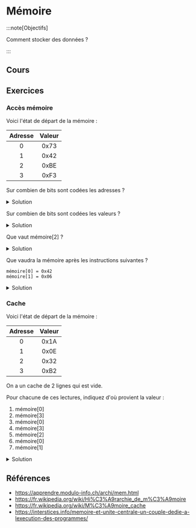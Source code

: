 # Mémoire

:::note[Objectifs]

Comment stocker des données ?

:::

## Cours

<Reaveal name="1m-arch-memoire" />

## Exercices

### Accès mémoire

Voici l'état de départ de la mémoire :

| Adresse | Valeur |
| :-----: | :----: |
|    0    |  0x73  |
|    1    |  0x42  |
|    2    |  0xBE  |
|    3    |  0xF3  |

Sur combien de bits sont codées les adresses ?

<details>
<summary>Solution</summary>

2<sup>2</sup> = 4 adresses, donc 2 bits.

</details>

Sur combien de bits sont codées les valeurs ?

<details>
<summary>Solution</summary>

0x73 = 0111 0011<sub>2</sub>, donc 8 bits.

</details>

Que vaut mémoire[2] ?

<details>
<summary>Solution</summary>

mémoire[2] = 0xBE

</details>

Que vaudra la mémoire après les instructions suivantes ?

```
mémoire[0] = 0x42
mémoire[1] = 0x06
```

<details>
<summary>Solution</summary>

| Adresse | Valeur |
| :-----: | :----: |
|    0    |  0x42  |
|    1    |  0x06  |
|    2    |  0xBE  |
|    3    |  0xF3  |

</details>

### Cache

Voici l'état de départ de la mémoire :

| Adresse | Valeur |
| :-----: | :----: |
|    0    |  0x1A  |
|    1    |  0x0E  |
|    2    |  0x32  |
|    3    |  0xB2  |

On a un cache de 2 lignes qui est vide.

Pour chacune de ces lectures, indiquez d'où provient la valeur :

1. mémoire[0]
2. mémoire[3]
3. mémoire[0]
4. mémoire[3]
5. mémoire[2]
6. mémoire[0]
7. mémoire[1]

<details>
<summary>Solution</summary>

1. mémoire[0] : mémoire
2. mémoire[3] : mémoire
3. mémoire[0] : cache
4. mémoire[3] : cache
5. mémoire[2] : mémoire
6. mémoire[0] : mémoire (le cache contient les deux dernières valeurs lues, donc 2 et 3)
7. mémoire[0] : cache

</details>

## Références

- https://apprendre.modulo-info.ch/archi/mem.html
- https://fr.wikipedia.org/wiki/Hi%C3%A9rarchie_de_m%C3%A9moire
- https://fr.wikipedia.org/wiki/M%C3%A9moire_cache
- https://interstices.info/memoire-et-unite-centrale-un-couple-dedie-a-lexecution-des-programmes/
